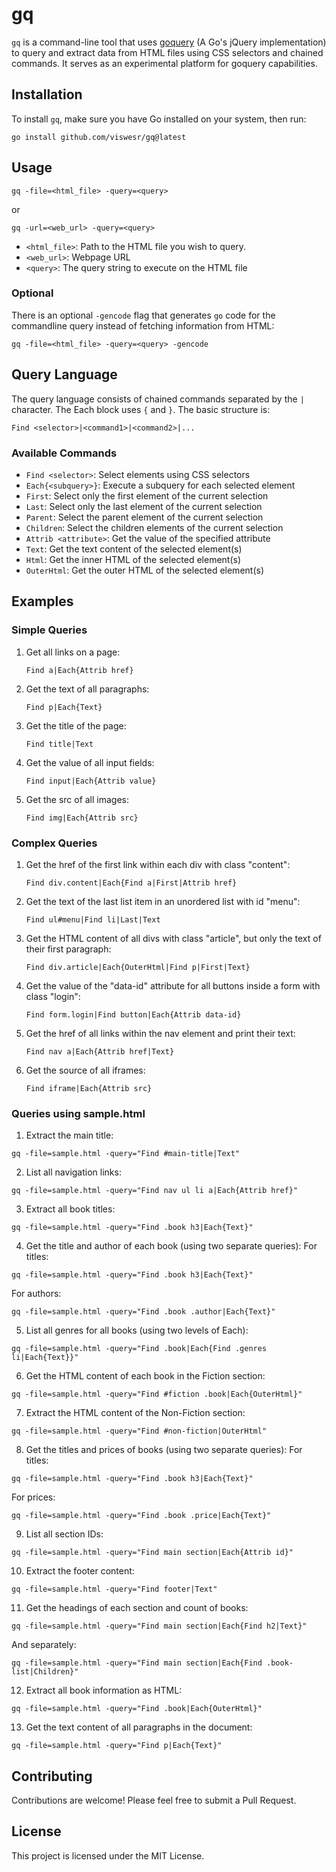 # gq

`gq` is a command-line tool that uses [goquery](https://github.com/PuerkitoBio/goquery) (A Go's jQuery implementation) to query and extract data from HTML files using CSS selectors and chained commands. It serves as an experimental platform for goquery capabilities.

## Installation

To install `gq`, make sure you have Go installed on your system, then run:

```
go install github.com/viswesr/gq@latest
```

## Usage

```
gq -file=<html_file> -query=<query>
```
or
```
gq -url=<web_url> -query=<query>
```

- `<html_file>`: Path to the HTML file you wish to query.
- `<web_url>`: Webpage URL
- `<query>`: The query string to execute on the HTML file

### Optional

There is an optional `-gencode` flag that generates `go` code for the commandline query instead of fetching information from HTML:

```
gq -file=<html_file> -query=<query> -gencode
```


## Query Language

The query language consists of chained commands separated by the `|` character. The Each block uses `{` and `}`. The basic structure is:

```
Find <selector>|<command1>|<command2>|...
```

### Available Commands

- `Find <selector>`: Select elements using CSS selectors
- `Each{<subquery>}`: Execute a subquery for each selected element
- `First`: Select only the first element of the current selection
- `Last`: Select only the last element of the current selection
- `Parent`: Select the parent element of the current selection
- `Children`: Select the children elements of the current selection
- `Attrib <attribute>`: Get the value of the specified attribute
- `Text`: Get the text content of the selected element(s)
- `Html`: Get the inner HTML of the selected element(s)
- `OuterHtml`: Get the outer HTML of the selected element(s)

## Examples

### Simple Queries

1. Get all links on a page:
   ```
   Find a|Each{Attrib href}
   ```

2. Get the text of all paragraphs:
   ```
   Find p|Each{Text}
   ```

3. Get the title of the page:
   ```
   Find title|Text
   ```

4. Get the value of all input fields:
   ```
   Find input|Each{Attrib value}
   ```

5. Get the src of all images:
   ```
   Find img|Each{Attrib src}
   ```

### Complex Queries

1. Get the href of the first link within each div with class "content":
   ```
   Find div.content|Each{Find a|First|Attrib href}
   ```

2. Get the text of the last list item in an unordered list with id "menu":
   ```
   Find ul#menu|Find li|Last|Text
   ```

3. Get the HTML content of all divs with class "article", but only the text of their first paragraph:
   ```
   Find div.article|Each{OuterHtml|Find p|First|Text}
   ```

4. Get the value of the "data-id" attribute for all buttons inside a form with class "login":
   ```
   Find form.login|Find button|Each{Attrib data-id}
   ```

5. Get the href of all links within the nav element and print their text:
   ```
   Find nav a|Each{Attrib href|Text}
   ```

6. Get the source of all iframes:
   ```
   Find iframe|Each{Attrib src}
   ```

### Queries using sample.html

1. Extract the main title:
```
gq -file=sample.html -query="Find #main-title|Text"
```

2. List all navigation links:
```
gq -file=sample.html -query="Find nav ul li a|Each{Attrib href}"
```

3. Extract all book titles:
```
gq -file=sample.html -query="Find .book h3|Each{Text}"
```

4. Get the title and author of each book (using two separate queries):
For titles:
```
gq -file=sample.html -query="Find .book h3|Each{Text}"
```
For authors:
```
gq -file=sample.html -query="Find .book .author|Each{Text}"
```

5. List all genres for all books (using two levels of Each):
```
gq -file=sample.html -query="Find .book|Each{Find .genres li|Each{Text}}"
```

6. Get the HTML content of each book in the Fiction section:
```
gq -file=sample.html -query="Find #fiction .book|Each{OuterHtml}"
```

7. Extract the HTML content of the Non-Fiction section:
```
gq -file=sample.html -query="Find #non-fiction|OuterHtml"
```

8. Get the titles and prices of books (using two separate queries):
For titles:
```
gq -file=sample.html -query="Find .book h3|Each{Text}"
```
For prices:
```
gq -file=sample.html -query="Find .book .price|Each{Text}"
```

9. List all section IDs:
```
gq -file=sample.html -query="Find main section|Each{Attrib id}"
```

10. Extract the footer content:
```
gq -file=sample.html -query="Find footer|Text"
```

11. Get the headings of each section and count of books:
```
gq -file=sample.html -query="Find main section|Each{Find h2|Text}"
```
And separately:

```
gq -file=sample.html -query="Find main section|Each{Find .book-list|Children}"
```

12. Extract all book information as HTML:
```
gq -file=sample.html -query="Find .book|Each{OuterHtml}"
```

13. Get the text content of all paragraphs in the document:
```
gq -file=sample.html -query="Find p|Each{Text}"
```

## Contributing

Contributions are welcome! Please feel free to submit a Pull Request.

## License

This project is licensed under the MIT License.
